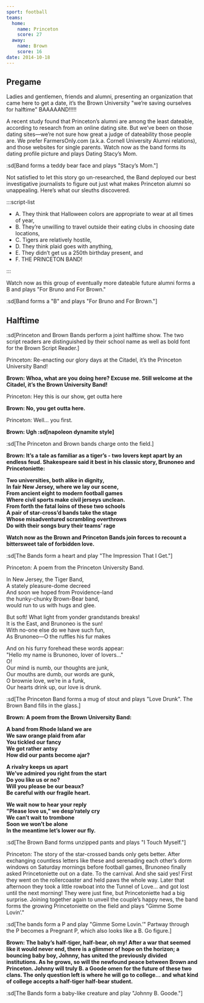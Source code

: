 ```yaml
---
sport: football
teams:
  home:
    name: Princeton
    score: 27
  away:
    name: Brown
    score: 16
date: 2014-10-18
---
```


## Pregame

Ladies and gentlemen, friends and alumni, presenting an organization that came here to get a date, it’s the Brown University "we’re saving ourselves for halftime" BAAAAAND!!!!!

A recent study found that Princeton’s alumni are among the least dateable, according to research from an online dating site. But we’ve been on those dating sites—we’re not sure how great a judge of dateability those people are. We prefer FarmersOnly.com (a.k.a. Cornell University Alumni relations), and those websites for single parents. Watch now as the band forms its dating profile picture and plays Dating Stacy’s Mom.

:sd[Band forms a teddy bear face and plays "Stacy’s Mom."]

Not satisfied to let this story go un-researched, the Band deployed our best investigative journalists to figure out just what makes Princeton alumni so unappealing. Here’s what our sleuths discovered.

:::script-list

- A. They think that Halloween colors are appropriate to wear at all times of year,
- B. They’re unwilling to travel outside their eating clubs in choosing date locations,
- C. Tigers are relatively hostile,
- D. They think plaid goes with anything,
- E. They didn’t get us a 250th birthday present, and
- F. THE PRINCETON BAND!

:::

Watch now as this group of eventually more dateable future alumni forms a B and plays "For Bruno and For Brown."

:sd[Band forms a "B" and plays "For Bruno and For Brown."]

## Halftime

:sd[Princeton and Brown Bands perform a joint halftime show. The two script readers are distinguished by their school name as well as bold font for the Brown Script Reader.]

Princeton: Re-enacting our glory days at the Citadel, it’s the Princeton University Band!

**Brown: Whoa, what are you doing here? Excuse me. Still welcome at the Citadel, it’s the Brown University Band!**

Princeton: Hey this is our show, get outta here

**Brown: No, you get outta here.**

Princeton: Well... you first.

**Brown: Ugh :sd[napoleon dynamite style]**

:sd[The Princeton and Brown bands charge onto the field.]

**Brown: It’s a tale as familiar as a tiger’s - two lovers kept apart by an endless feud. Shakespeare said it best in his classic story, Brunoneo and Princetoniette:**

**Two universities, both alike in dignity,\
In fair New Jersey, where we lay our scene,\
From ancient eight to modern football games\
Where civil sports make civil jerseys unclean.\
From forth the fatal loins of these two schools\
A pair of star-cross’d bands take the stage\
Whose misadventured scrambling overthrows\
Do with their songs bury their teams’ rage**

**Watch now as the Brown and Princeton Bands join forces to recount a bittersweet tale of forbidden love.**

:sd[The Bands form a heart and play "The Impression That I Get."]

Princeton: A poem from the Princeton University Band.

In New Jersey, the Tiger Band,\
A stately pleasure-dome decreed\
And soon we hoped from Providence-land\
the hunky-chunky Brown-Bear band,\
would run to us with hugs and glee.

But soft! What light from yonder grandstands breaks!\
It is the East, and Brunoneo is the sun!\
With no-one else do we have such fun,\
As Brunoneo—O the ruffles his fur makes

And on his furry forehead these words appear:\
"Hello my name is Brunoneo, lover of lovers..."\
O!\
Our mind is numb, our thoughts are junk,\
Our mouths are dumb, our words are gunk,\
O brownie love, we’re in a funk,\
Our hearts drink up, our love is drunk.

:sd[The Princeton Band forms a mug of stout and plays "Love Drunk". The Brown Band fills in the glass.]

**Brown: A poem from the Brown University Band:**

**A band from Rhode Island we are\
We saw orange plaid from afar\
You tickled our fancy\
We got rather antsy\
How did our pants become ajar?**

**A rivalry keeps us apart\
We’ve admired you right from the start\
Do you like us or no?\
Will you please be our beaux?\
Be careful with our fragile heart.**

**We wait now to hear your reply\
"Please love us," we desp’rately cry\
We can’t wait to trombone\
Soon we won’t be alone\
In the meantime let’s lower our fly.**

:sd[The Brown Band forms unzipped pants and plays "I Touch Myself."]

Princeton: The story of the star-crossed bands only gets better. After exchanging countless letters like these and serenading each other’s dorm windows on Saturday mornings before football games, Brunoneo finally asked Princetoniette out on a date. To the carnival. And she said yes! First they went on the rollercoaster and held paws the whole way. Later that afternoon they took a little rowboat into the Tunnel of Love... and got lost until the next morning! They were just fine, but Princetoniette had a big surprise. Joining together again to unveil the couple’s happy news, the band forms the growing Princetoniette on the field and plays "Gimme Some Lovin’."

:sd[The bands form a P and play "Gimme Some Lovin.’" Partway through the P becomes a Pregnant P, which also looks like a B. Go figure.]

**Brown: The baby’s half-tiger, half-bear, oh my! After a war that seemed like it would never end, there is a glimmer of hope on the horizon; a bouncing baby boy, Johnny, has united the previously divided institutions. As he grows, so will the newfound peace between Brown and Princeton. Johnny will truly B. a Goode omen for the future of these two clans. The only question left is where he will go to college... and what kind of college accepts a half-tiger half-bear student.**

:sd[The Bands form a baby-like creature and play "Johnny B. Goode."]
